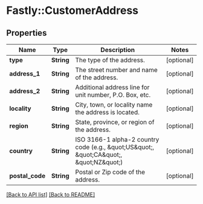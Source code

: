 # Fastly::CustomerAddress

## Properties

| Name | Type | Description | Notes |
| ---- | ---- | ----------- | ----- |
| **type** | **String** | The type of the address. | [optional] |
| **address_1** | **String** | The street number and name of the address. | [optional] |
| **address_2** | **String** | Additional address line for unit number, P.O. Box, etc. | [optional] |
| **locality** | **String** | City, town, or locality name the address is located. | [optional] |
| **region** | **String** | State, province, or region of the address. | [optional] |
| **country** | **String** | ISO 3166-1 alpha-2 country code (e.g., \&quot;US\&quot;, \&quot;CA\&quot;, \&quot;NZ\&quot;) | [optional] |
| **postal_code** | **String** | Postal or Zip code of the address. | [optional] |

[[Back to API list]](../../README.md#endpoints) [[Back to README]](../../README.md)

